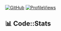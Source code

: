 <!-- Icons: https://github.com/marwin1991/profile-technology-icons?tab=readme-ov-file#%EF%B8%8F-cc -->


[![GitHub](https://img.shields.io/github/stars/imitatehappiness?color=279adf&logo=github&style=flat)](https://github.com/imitatehappiness)
[![ProfileViews](https://komarev.com/ghpvc/?username=imitatehappiness&color=279adf&style=flat&abbreviated=true)](https://komarev.com/ghpvc/?username=imitatehappiness)

## 📊 Code::Stats

<!--START_CODE_STATS_BOX-->
<!--END_CODE_STATS_BOX-->
